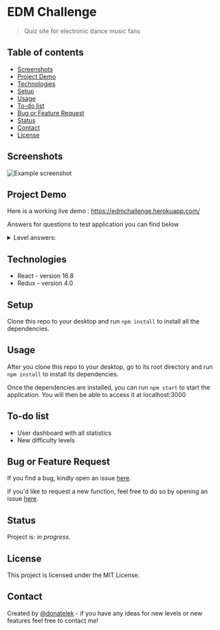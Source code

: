 # EDM Challenge
> Quiz site for electronic dance music fans

## Table of contents

* [Screenshots](#screenshots)
* [Project Demo](#project-demo)
* [Technologies](#technologies)
* [Setup](#setup)
* [Usage](#usage)
* [To-do list](#to-do-list)
* [Bug or Feature Request](#bug-or-feature-request)
* [Status](#status)
* [Contact](#contact)
* [License](#license)

## Screenshots

![Example screenshot](https://github.com/donatelek/EDM-Challenge-Frontend/blob/master/src/img/screenshot.png)

## Project Demo

Here is a working live demo :  https://edmchallenge.herokuapp.com/

Answers for questions to test application you can find below
<details>
<summary>Level answers:</summary>
<br>
Level 1 - Alan Walker
<br>
Level 2 - Oliver Heldens
<br>
Level 3 - Marshmello
<br>
Level 4 - DJ BL3ND
<br>
Level 5 - Bassjackers
<br>
Level 6 - Jay Hardway
<br>
Level 7 - Dropgun
<br>
Level 8 - SAYMYNAME
<br>
Level 9 - Tom Swoon
<br>
Level 10 - DJ Snake
<br>
Level 11 - Mike Candys
<br>
Level 12 - Getter
<br>
Level 13 - Galantis
<br>
</details>


## Technologies

* React - version 16.8
* Redux - version 4.0

## Setup

Clone this repo to your desktop and run `npm install` to install all the dependencies.

## Usage

After you clone this repo to your desktop, go to its root directory and run `npm install` to install its dependencies.

Once the dependencies are installed, you can run  `npm start` to start the application. You will then be able to access it at localhost:3000

## To-do list

* User dashboard with all statistics
* New difficulty levels

## Bug or Feature Request

If you find a bug, kindly open an issue [here](https://github.com/donatelek/EDM-Challenge-Frontend/issues/new).

If you'd like to request a new function, feel free to do so by opening an issue [here](https://github.com/donatelek/EDM-Challenge-Frontend/issues/new).

## Status
Project is: _in progress_.

## License
This project is licensed under the MIT License.

## Contact
Created by [@donatelek](https://donatelek.github.io/Portfolio/) - if you have any ideas for new levels or new features feel free to contact me!

